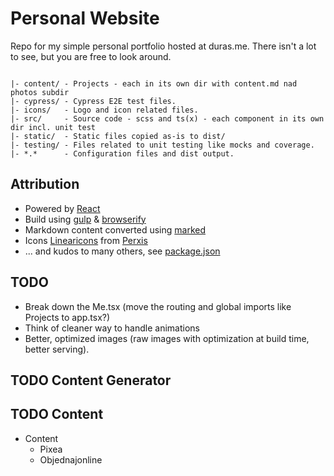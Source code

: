 # Personal Website
Repo for my simple personal portfolio hosted at duras.me. There isn't a lot to see, but you are free to look around.

```

|- content/ - Projects - each in its own dir with content.md nad photos subdir
|- cypress/ - Cypress E2E test files.
|- icons/   - Logo and icon related files.
|- src/     - Source code - scss and ts(x) - each component in its own dir incl. unit test
|- static/  - Static files copied as-is to dist/
|- testing/ - Files related to unit testing like mocks and coverage.
|- *.*      - Configuration files and dist output.
```

## Attribution

- Powered by [React](https://reactjs.org/)
- Build using [gulp](https://gulpjs.com/) & [browserify](http://browserify.org/)
- Markdown content converted using [marked](https://github.com/chjj/marked)
- Icons [Linearicons](https://linearicons.com) from [Perxis](https://perxis.com/)
- ... and kudos to many others, see [package.json](https://github.com/durasj/website/blob/master/package.json)

## TODO
- Break down the Me.tsx (move the routing and global imports like Projects to app.tsx?)
- Think of cleaner way to handle animations
- Better, optimized images (raw images with optimization at build time, better serving).

## TODO Content Generator

## TODO Content
- Content
  - Pixea
  - Objednajonline
